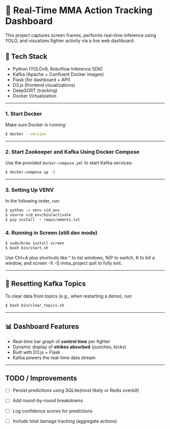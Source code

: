 # 🥋 Real-Time MMA Action Tracking Dashboard

This project captures screen frames, performs real-time inference using YOLO, and visualizes fighter activity via a live web dashboard.

## 🔧 Tech Stack

- Python (YOLOv8, Roboflow Inference SDK)
- Kafka (Apache + Confluent Docker images)
- Flask (for dashboard + API)
- D3.js (frontend visualizations)
- DeepSORT (tracking)
- Docker Virtualization

---

### 1. Start Docker

Make sure Docker is running:

```bash
$ docker --version
```

---

### 2. Start Zookeeper and Kafka Using Docker Compose

Use the provided `docker-compose.yml` to start Kafka services:

```bash
$ docker-compose up -d
```

---

### 3. Setting Up VENV 

In the following order, run:

```bash
$ python -m venv vid_env
$ source vid_env/bin/activate
$ pip install -r requirements.txt   
```

### 4. Running in Screen (still dev mode)
```bash
$ sudo/brew install screen
$ bash bin/start.sh
```
Use Ctrl+A plus shortcuts like " to list windows, N/P to switch, K to kill a window, and screen -X -S mma_project quit to fully exit.

---

## 🔄 Resetting Kafka Topics

To clear data from topics (e.g., when restarting a demo), run:

```bash
$ bash bin/clear_topics.sh
```
---

## 📊 Dashboard Features

- Real-time bar graph of **control time** per fighter
- Dynamic display of **strikes absorbed** (punches, kicks)
- Built with D3.js + Flask
- Kafka powers the real-time data stream

---

## TODO / Improvements

- [ ] Persist predictions using SQLite(most likely or Redis overkill)
- [ ] Add round-by-round breakdowns
- [ ] Log confidence scores for predictions
- [ ] Include total damage tracking (aggregate actions)





